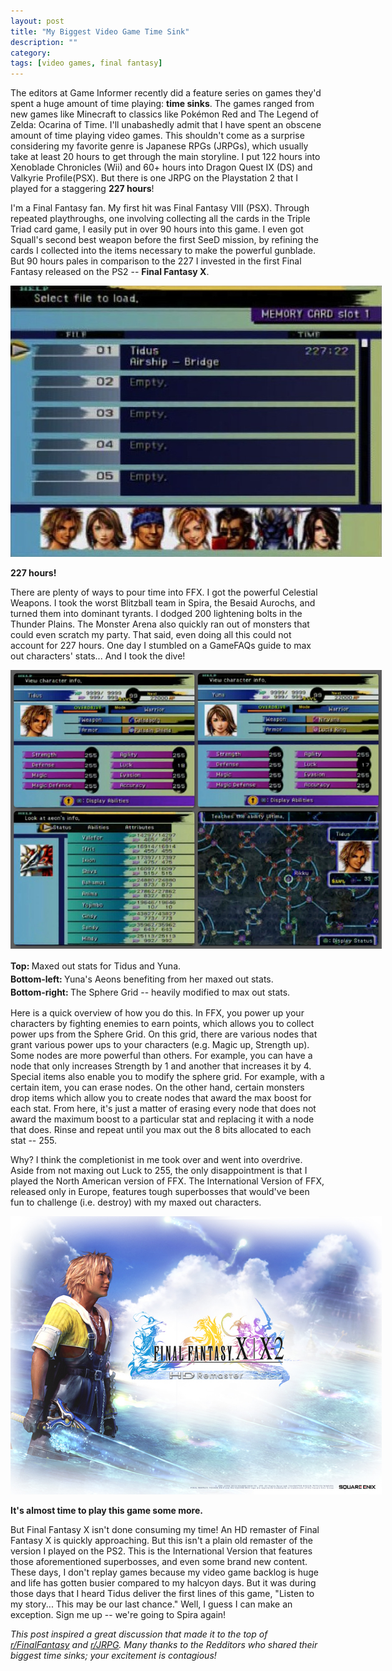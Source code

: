 ```yaml
---
layout: post
title: "My Biggest Video Game Time Sink"
description: ""
category: 
tags: [video games, final fantasy]
---
```


The editors at Game Informer recently did a feature series on games they'd spent a huge amount of time playing: **time sinks**. The games ranged from new games like Minecraft to classics like Pokémon Red and The Legend of Zelda: Ocarina of Time. I'll unabashedly admit that I have spent an obscene amount of time playing video games. This shouldn't come as a surprise considering my favorite genre is Japanese RPGs (JRPGs), which usually take at least 20 hours to get through the main storyline. I put 122 hours into Xenoblade Chronicles (Wii) and 60+ hours into Dragon Quest IX (DS) and Valkyrie Profile(PSX). But there is one JRPG on the Playstation 2 that I played for a staggering **227 hours**!

<!--break-->

I'm a Final Fantasy fan. My first hit was Final Fantasy VIII (PSX). Through repeated playthroughs, one involving collecting all the cards in the Triple Triad card game, I easily put in over 90 hours into this game. I even got Squall's second best weapon before the first SeeD mission, by refining the cards I collected into the items necessary to make the powerful gunblade. But 90 hours pales in comparison to the 227 I invested in the first Final Fantasy released on the PS2 -- **Final Fantasy X**.

<div>
	<img class="rounded-corners" style="max-width: 594px;" src="/assets/images/posts/2013-07-11/227hours.jpg"/>
	<p class="caption-text"><b>227 hours!</b></p>
</div>

There are plenty of ways to pour time into FFX. I got the powerful Celestial Weapons. I took the worst Blitzball team in Spira, the Besaid Aurochs, and turned them into dominant tyrants. I dodged 200 lightening bolts in the Thunder Plains. The Monster Arena also quickly ran out of monsters that could even scratch my party. That said, even doing all this could not account for 227 hours. One day I stumbled on a GameFAQs guide to max out characters' stats... And I took the dive! 

<div>
	<img class="rounded-corners" style="max-width: 594px;" src="/assets/images/posts/2013-07-11/ffxstats.jpg"/>
	<p class="caption-text" style="line-height: 1.5em;"><strong>Top: </strong>Maxed out stats for Tidus and Yuna.<br>
		<strong>Bottom-left: </strong>Yuna's Aeons benefiting from her maxed out stats.<br>
		<strong>Bottom-right: </strong>The Sphere Grid -- heavily modified to max out stats.</p>
</div>

Here is a quick overview of how you do this. In FFX, you power up your characters by fighting enemies to earn points, which allows you to collect power ups from the Sphere Grid. On this grid, there are various nodes that grant various power ups to your characters (e.g. Magic up, Strength up). Some nodes are more powerful than others. For example, you can have a node that only increases Strength by 1 and another that increases it by 4. Special items also enable you to modify the sphere grid. For example, with a certain item, you can erase nodes. On the other hand, certain monsters drop items which allow you to create nodes that award the max boost for each stat. From here, it's just a matter of erasing every node that does not award the maximum boost to a particular stat and replacing it with a node that does. Rinse and repeat until you max out the 8 bits allocated to each stat -- 255.

Why? I think the completionist in me took over and went into overdrive. Aside from not maxing out Luck to 255, the only disappointment is that I played the North American version of FFX. The International Version of FFX, released only in Europe, features tough superbosses that would've been fun to challenge (i.e. destroy) with my maxed out characters.

<div>
	<img class="rounded-corners" style="max-width: 594px; border: 0px;" src="/assets/images/posts/2013-07-11/ffxhd.jpg"/>
	<p class="caption-text"><b>It's almost time to play this game some more.</b></p>
</div>

But Final Fantasy X isn't done consuming my time! An HD remaster of Final Fantasy X is quickly approaching. But this isn't a plain old remaster of the version I played on the PS2. This is the International Version that features those aforementioned superbosses, and even some brand new content. These days, I don't replay games because my video game backlog is huge and life has gotten busier compared to my halcyon days. But it was during those days that I heard Tidus deliver the first lines of this game, "Listen to my story... This may be our last chance." Well, I guess I can make an exception. Sign me up -- we're going to Spira again!

*This post inspired a great discussion that made it to the top of [r/FinalFantasy][1] and [r/JRPG][2]. Many thanks to the Redditors who shared their biggest time sinks; your excitement is contagious!*

[1]: http://www.reddit.com/r/FinalFantasy/comments/1i5va2/which_ff_have_you_played_for_the_longest_time_any/
[2]: http://www.reddit.com/r/JRPG/comments/1i60a5/which_jrpg_have_you_played_for_the_longest_time/